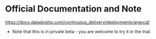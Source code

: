 # Official Documentation and Note
https://docs.datadoghq.com/continuous_delivery/deployments/argocd/
- Note that this is in private beta - you are welcome to try it in the trial. 